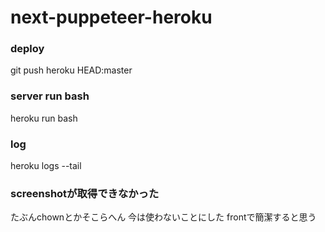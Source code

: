 # next-puppeteer-heroku

### deploy
git push heroku HEAD:master

### server run bash
heroku run bash

### log
heroku logs --tail

### screenshotが取得できなかった
たぶんchownとかそこらへん
今は使わないことにした
frontで簡潔すると思う